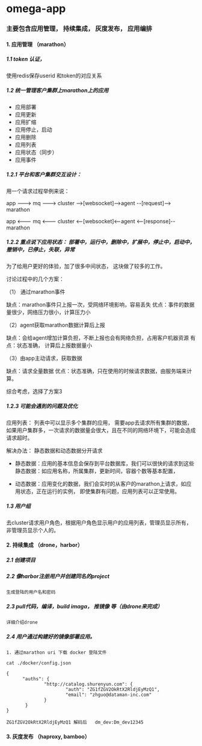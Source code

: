 # omega-app

###  主要包含应用管理， 持续集成， 灰度发布， 应用编排

#### 1. 应用管理 （marathon）

##### 1.1  token 认证， 

 使用redis保存userid 和token的对应关系
 
##### 1.2  统一管理客户集群上marathon上的应用

* 应用部署
* 应用更新
* 应用扩缩
* 应用停止，启动
* 应用删除
* 应用列表
* 应用状态（同步）
* 应用事件

##### 1.2.1  平台和客户集群交互设计：
 
 用一个请求过程举例来说： 
 
 app ---> mq ---> cluster -->[websocket]-->agent --[request]--> marathon
 
 app <--- mq <--- cluster <--[websocket]<--agent <--[response]--marathon

##### 1.2.2 重点说下应用状态： 部署中，运行中，删除中，扩展中，停止中，启动中，撤销中，已停止，失联，异常


为了给用户更好的体验，加了很多中间状态， 这块做了较多的工作。

讨论过程中的几个方案： 

（1） 通过marathon事件

缺点：marathon事件只上报一次，受网络环境影响，容易丢失
优点：事件的数据量很少，网络压力很小，计算压力小

（2）agent获取marathon数据计算后上报

缺点：会给agent增加计算负担，不断上报也会有网络负担，占用客户机器资源
有点：状态准确， 计算后上报数据量小

（3）由app主动请求，获取数据

缺点：请求全量数据
优点：状态准确，只在使用的时候请求数据，由服务端来计算。

综合考虑，选择了方案3


##### 1.2.3 可能会遇到的问题及优化

 应用列表： 列表中可以显示多个集群的应用， 需要app去请求所有集群的数据，如果用户集群多，一次请求的数据量会很大，且在不同的网络环境下，可能会造成请求超时。
 
 解决办法： 静态数据和动态数据分开请求
 
 * 静态数据：应用的基本信息会保存到平台数据库，我们可以很快的请求到这些静态数据：如应用名称，所属集群，更新时间，容器个数等基本配置，
 
 * 动态数据：应用变化的数据，我们会实时的从客户的marathon上请求，如应用状态，正在运行的实例，
即使集群有问题，应用列表可以正常使用。


##### 1.3 用户组 

去cluster请求用户角色，根据用户角色显示用户的应用列表，管理员显示所有，非管理员显示个人的。
 

#### 2. 持续集成 （drone，harbor）

##### 2.1 创建项目


##### 2.2 像harbor注册用户并创建同名的project

	生成登陆的用户名和密码

##### 2.3 pull代码，编译，build imaga， 推镜像 等（由drone来完成）

	详细介绍drone

##### 2.4 用户通过构建好的镜像部署应用。

	1. 通过marathon uri 下载 docker 登陆文件
	
	cat ./docker/config.json
	
	{
          "auths": {
                  "http://catalog.shurenyun.com": {
                          "auth": "ZG1fZGV2OkRtX2RldjEyMzQ1", 
                          "email": "zhguo@dataman-inc.com"
                  }
           } 	   
    }
    
    ZG1fZGV2OkRtX2RldjEyMzQ1 解码后   dm_dev:Dm_dev12345
	


#### 3. 灰度发布 （haproxy, bamboo）

